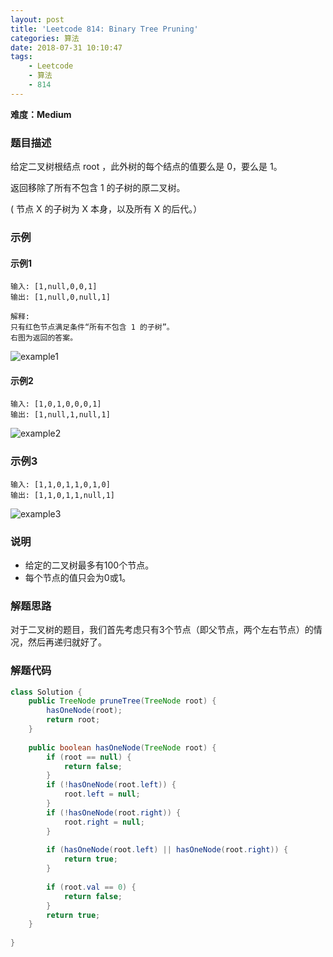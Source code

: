 ```yaml
---
layout: post
title: 'Leetcode 814: Binary Tree Pruning'
categories: 算法
date: 2018-07-31 10:10:47
tags:
    - Leetcode
    - 算法
    - 814
---
```

**难度：Medium**

### 题目描述
给定二叉树根结点 root ，此外树的每个结点的值要么是 0，要么是 1。

返回移除了所有不包含 1 的子树的原二叉树。

( 节点 X 的子树为 X 本身，以及所有 X 的后代。）

<!-- more -->

### 示例
#### 示例1
```shell
输入: [1,null,0,0,1]
输出: [1,null,0,null,1]
 
解释: 
只有红色节点满足条件“所有不包含 1 的子树”。
右图为返回的答案。
```
![example1](https://s3-lc-upload.s3.amazonaws.com/uploads/2018/04/06/1028_2.png)

#### 示例2
```shell
输入: [1,0,1,0,0,0,1]
输出: [1,null,1,null,1]
```
![example2](https://s3-lc-upload.s3.amazonaws.com/uploads/2018/04/06/1028_1.png)

### 示例3
```shell
输入: [1,1,0,1,1,0,1,0]
输出: [1,1,0,1,1,null,1]
```
![example3](https://s3-lc-upload.s3.amazonaws.com/uploads/2018/04/05/1028.png)

### 说明

* 给定的二叉树最多有100个节点。
* 每个节点的值只会为0或1。

### 解题思路
对于二叉树的题目，我们首先考虑只有3个节点（即父节点，两个左右节点）的情况，然后再递归就好了。

### 解题代码
```Java
class Solution {
    public TreeNode pruneTree(TreeNode root) {
        hasOneNode(root);
        return root;
    }
    
    public boolean hasOneNode(TreeNode root) {
        if (root == null) {
            return false;
        }
        if (!hasOneNode(root.left)) {
            root.left = null;
        } 
        if (!hasOneNode(root.right)) {
            root.right = null;
        } 
        
        if (hasOneNode(root.left) || hasOneNode(root.right)) {
            return true;
        }
        
        if (root.val == 0) {
            return false;
        }
        return true;
    }
    
}
```